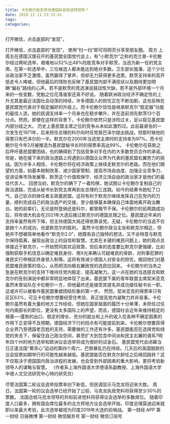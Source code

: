 ```yaml
---
title: 卡伦鲍尔能否带领德国执政党逆转颓势？
date: 2018-12-11 23:33:41
tags: 
categories: 
---
```

打开微信，点击底部的“发现”，
<!-- more -->
打开微信，点击底部的“发现”，
使用“扫一扫”即可将网页分享至朋友圈。
周方
上周五在德国汉堡召开的基民盟全国党代会上，有“小默克尔”之称的克兰普-卡伦鲍尔经过两轮选举，艰难地以52%比48%险胜竞争对手默茨，当选为新一任的党主席。在第一轮选举中，三位候选人都未能达到绝对多数。卫生部长施潘，这个少壮派政治家不乏激情，虽然赢得了掌声，但却无力获得更多选票。默茨支持率的高开低走令人唏嘘，但他最后的惜败也反映了基民盟内部不满现状以及期待更加明确“偏右”路线的心声。若不是默茨的竞选演说鼓动性欠缺，若不是外部环境一个月来的一些变数，党魁之位花落谁家还真不好说。
随着欧洲政治经济不确定性的上升尤其是最近法国社会动荡的持续，许多德国人的担忧正在不断加剧，这也反映在基民盟党代表对于稳定偏好的升级上。而卡伦鲍尔恰恰是继承默克尔“稳定器”功能的最佳人选，她的民调支持率一个月来也在稳步攀升，并在选前领先默茨13个百分点。然而，即便在这样的背景下，卡伦鲍尔依然只是涉险过关，足以窥见基民盟内部分歧之大。
历史上基民盟主席之位的竞争从未如此激烈过。此前最紧张的一次发生在1971年，后来担任总理的科尔向时任党首巴泽尔提出挑战，但那时候他的得票只有巴泽尔的一半。默克尔在2000年当选党主席时的支持率为97%。而卡伦鲍尔在今年2月被推选为基民盟秘书长时的得票率高达99%。
卡伦鲍尔在获胜之后呼吁基民盟要团结，也的确得到了包括竞争对手在内的大多数党员合作的承诺。但是，她在接下来的政治道路上将遇到以德国企业界为代表的基民盟右翼势力的挑战。因为许多人相信，卡伦鲍尔将在经济政策上继续走默克尔的老路。而在他们期望的方面，如基本税制改革、减少国家管制、提高市场自由度、加强企业竞争力、促进证券市场发展等，默茨这个价值观保守、经济立场自由的政治家才是他们的最佳代言人。
回想当初，默克尔的确下了一着险棋，她试图让卡伦鲍尔复制自己的政治道路，完成从秘书长到党主席再到女总理的三连跳。如今的结果令她松了口气，自己钦点的继任者主政基民盟。这将有利于默克尔继续发挥自己在党内的力量，顺利完成自己的政治遗产的交接，至少能够基本确保自己体面地离开政治舞台。她的前辈们，无论是阿登纳还是科尔，都曾晚节不保。卡伦鲍尔的前两跳成功后，将有很大机会在2021年大选后接过默克尔的德国总理之位。基民盟近年来的支持率虽然有所下降，但主持德国大局还得依靠该党。无疑，卡伦鲍尔的当选不仅是她个人的成功，也是默克尔的胜利。
虽然卡伦鲍尔政治主张和默克尔相近，但她并不想被简单地看作“默克尔2.0”，她既有自己独特的想法，又不会特意与默克尔保持距离，展现出政治上的自信和智慧。尤其在关键的难民问题上，她的观点总体接近于默克尔，一开始赞同其欢迎政策，但后来的态度要比默克尔更强硬，比如强制获取手机信息以确定难民身份、用X光来确认可疑难民的骨龄、对刑事犯罪的难民实行申根区终身禁入制等。这将有效减少德国人对安全的担忧，挽回他们对基民盟难民政策的信心，从而把流向极右翼政党的选民拉回来。
卡伦鲍尔的当务之急是在默克尔的支持下维持住党内稳定、提高凝聚力。这一点在她的当选感言和默克尔的告别演说中都非常明显地体现了出来。基民盟下属的青年联盟主席契米亚克虽然未曾站队在卡伦鲍尔一方，但他最终还是接受其提名并成功接任秘书长一职。这或许可以被看作基民盟重塑团结形象的第一步。
然而，契米亚克的得票率只有区区63%，可见卡伦鲍尔想要经受住考验、真正提高党内凝聚力并非易事。卡伦鲍尔虽然有着大量的地方工作经验，但她在国家层面的履历十分单薄，未担任过任何内阁部长的职位，更没有太多国际上的声望。而且，德国社会近年来维持稳定的根基──蓬勃的出口、稳定的增长、充分的就业和上升的收入在各种不确定因素的作用下正变得不及预期，德国经济下行的拐点有可能提前到来。卡伦鲍尔想要获得企业界乃至德国老百姓的支持，需要做的工作还有许多。基民盟能否在选择党和绿党的夹击下，保留住自己政治空间，甚至扩大到包含中间派和民主右翼的谱系?明年四个州的地方选举和欧洲议会选举将成为很好的试金石。
基民盟党代会闭幕当日正逢法国“黄背心”运动的第四个周六，巴黎暴乱仍在持续。几天后的英国脱欧的议会投票如期举行的可能性越来越低。基民盟能否在默克尔卸任之后峰回路转？这不仅取决于德国国内政治进程的发展，也会受到外部因素的重大影响，更将考验新领导人的谋略与智慧。
（作者系上海外国语大学德语系副教授、上海外国语大学中德人文交流研究中心特约研究员）
 
 
尽管法国第二轮议会选举投票率创下新低，但民调显示马克龙将迎来大胜。
周日，法国第一轮的议会选举已经开始了公投，马克龙执政党料将获得至少30%的票数。
法国总统马克龙领导的共和前进党料将获得议会选举的多数席位。
随着印度人口最多，拥有国会席位最多的北方邦地方议会选举开始，印度总理莫迪迎来就职以来最大考验，此次选举被视为印度2019年大选的前哨战。
第一财经
APP
第一财经
日报微博
第一财经
微信服务号
第一财经
微信订阅号
